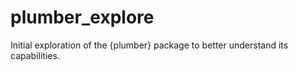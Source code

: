 # plumber_explore
Initial exploration of the {plumber} package to better understand its capabilities.
